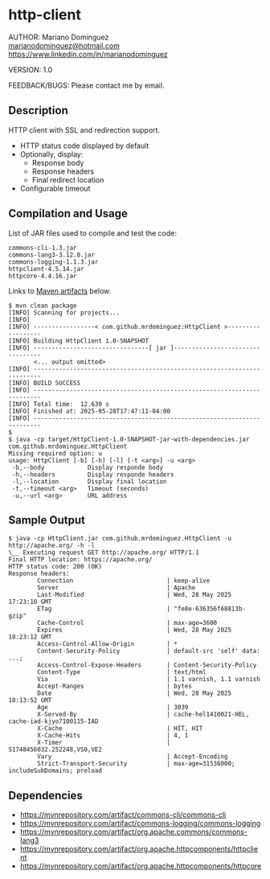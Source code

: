# http-client

AUTHOR: Mariano Dominguez  
<marianodominguez@hotmail.com>  
https://www.linkedin.com/in/marianodominguez

VERSION: 1.0

FEEDBACK/BUGS: Please contact me by email.

## Description
HTTP client with SSL and redirection support.

- HTTP status code displayed by default
- Optionally, display:
  - Response body
  - Response headers
  - Final redirect location
- Configurable timeout

## Compilation and Usage
List of JAR files used to compile and test the code:
```
commons-cli-1.3.jar
commons-lang3-3.12.0.jar
commons-logging-1.1.3.jar
httpclient-4.5.14.jar
httpcore-4.4.16.jar
```
Links to [Maven artifacts](https://github.com/mrdominguez/http-client/blob/master/README.md#dependencies) below.
```
$ mvn clean package
[INFO] Scanning for projects...
[INFO]
[INFO] -----------------< com.github.mrdominguez:HttpClient >------------------
[INFO] Building HttpClient 1.0-SNAPSHOT
[INFO] --------------------------------[ jar ]---------------------------------
       <... output omitted>
[INFO] ------------------------------------------------------------------------
[INFO] BUILD SUCCESS
[INFO] ------------------------------------------------------------------------
[INFO] Total time:  12.639 s
[INFO] Finished at: 2025-05-28T17:47:11-04:00
[INFO] ------------------------------------------------------------------------
$
$ java -cp target/HttpClient-1.0-SNAPSHOT-jar-with-dependencies.jar com.github.mrdominguez.HttpClient
Missing required option: u
usage: HttpClient [-b] [-h] [-l] [-t <arg>] -u <arg>
 -b,--body            Display responde body
 -h,--headers         Display responde headers
 -l,--location        Display final location
 -t,--timeout <arg>   Timeout (seconds)
 -u,--url <arg>       URL address
```

## Sample Output
```
$ java -cp HttpClient.jar com.github.mrdominguez.HttpClient -u http://apache.org/ -h -l
\__ Executing request GET http://apache.org/ HTTP/1.1
Final HTTP location: https://apache.org/
HTTP status code: 200 (OK)
Response headers:
        Connection                          | keep-alive
        Server                              | Apache
        Last-Modified                       | Wed, 28 May 2025 17:23:10 GMT
        ETag                                | "fe8e-636356f68813b-gzip"
        Cache-Control                       | max-age=3600
        Expires                             | Wed, 28 May 2025 18:23:12 GMT
        Access-Control-Allow-Origin         | *
        Content-Security-Policy             | default-src 'self' data: ...;
        Access-Control-Expose-Headers       | Content-Security-Policy
        Content-Type                        | text/html
        Via                                 | 1.1 varnish, 1.1 varnish
        Accept-Ranges                       | bytes
        Date                                | Wed, 28 May 2025 18:13:52 GMT
        Age                                 | 3039
        X-Served-By                         | cache-hel1410021-HEL, cache-iad-kjyo7100115-IAD
        X-Cache                             | HIT, HIT
        X-Cache-Hits                        | 4, 1
        X-Timer                             | S1748456032.252248,VS0,VE2
        Vary                                | Accept-Encoding
        Strict-Transport-Security           | max-age=31536000; includeSubDomains; preload
```

## Dependencies
- https://mvnrepository.com/artifact/commons-cli/commons-cli
- https://mvnrepository.com/artifact/commons-logging/commons-logging
- https://mvnrepository.com/artifact/org.apache.commons/commons-lang3
- https://mvnrepository.com/artifact/org.apache.httpcomponents/httpclient
- https://mvnrepository.com/artifact/org.apache.httpcomponents/httpcore
